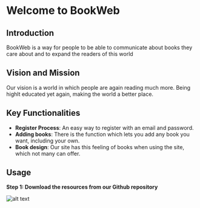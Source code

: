 # Welcome to BookWeb

## Introduction

BookWeb is a way for people to be able to communicate about books they care about and to expand the readers of this world

## Vision and Mission

Our vision is a world in which people are again reading much more. Being highlt educated yet again, making the world a better place.

## Key Functionalities

- **Register Process**: An easy way to register with an email and password.
- **Adding books**: There is the function which lets you add any book you want, including your own.
- **Book design**: Our site has this feeling of books when using the site, which not many can offer.

## Usage

**Step 1: Download the resources from our Github repository**

![alt text](GitHub.png)
